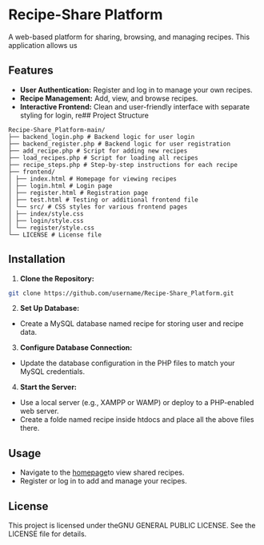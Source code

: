 # Recipe-Share Platform
A web-based platform for sharing, browsing, and managing recipes. This application allows us
## Features
- **User Authentication:** Register and log in to manage your own recipes.
- **Recipe Management:** Add, view, and browse recipes.
- **Interactive Frontend:** Clean and user-friendly interface with separate styling for login, re## Project Structure
```
Recipe-Share_Platform-main/
├── backend_login.php # Backend logic for user login
├── backend_register.php # Backend logic for user registration
├── add_recipe.php # Script for adding new recipes
├── load_recipes.php # Script for loading all recipes
├── recipe_steps.php # Step-by-step instructions for each recipe
├── frontend/
│ ├── index.html # Homepage for viewing recipes
│ ├── login.html # Login page
│ ├── register.html # Registration page
│ ├── test.html # Testing or additional frontend file
│ └── src/ # CSS styles for various frontend pages
│ ├── index/style.css
│ ├── login/style.css
│ └── register/style.css
└── LICENSE # License file
```
## Installation
1. **Clone the Repository:**
 ```bash
 git clone https://github.com/username/Recipe-Share_Platform.git
 ```
2. **Set Up Database:**
 - Create a MySQL database named recipe for storing user and recipe data.
3. **Configure Database Connection:**
 - Update the database configuration in the PHP files to match your MySQL credentials.
4. **Start the Server:**
 - Use a local server (e.g., XAMPP or WAMP) or deploy to a PHP-enabled web server.
 - Create a folde named recipe inside htdocs and place all the above files there.
## Usage
- Navigate to the [homepage](http://localhost/recipe/index.php)to view shared recipes.
- Register or log in to add and manage your recipes.
## License
This project is licensed under theGNU GENERAL PUBLIC LICENSE. See the LICENSE file for details.
